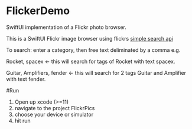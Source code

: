 # FlickerDemo

SwiftUI implementation of a Flickr photo browser.

This is a SwiftUI Flickr image browser using flickrs [simple search api](https://www.flickr.com/services/api/flickr.photos.search.html)

To search: enter a category, then free text deliminated by a comma e.g.

Rocket, spacex  <- this will search for tags of Rocket with text spacex.

Guitar, Amplifiers, fender <- this will search for 2 tags Guitar and Amplifier with text fender.

#Run
1. Open up xcode (>=11) 
2. navigate to the project FlickrPics
3.  choose your device or simulator
4.  hit run

